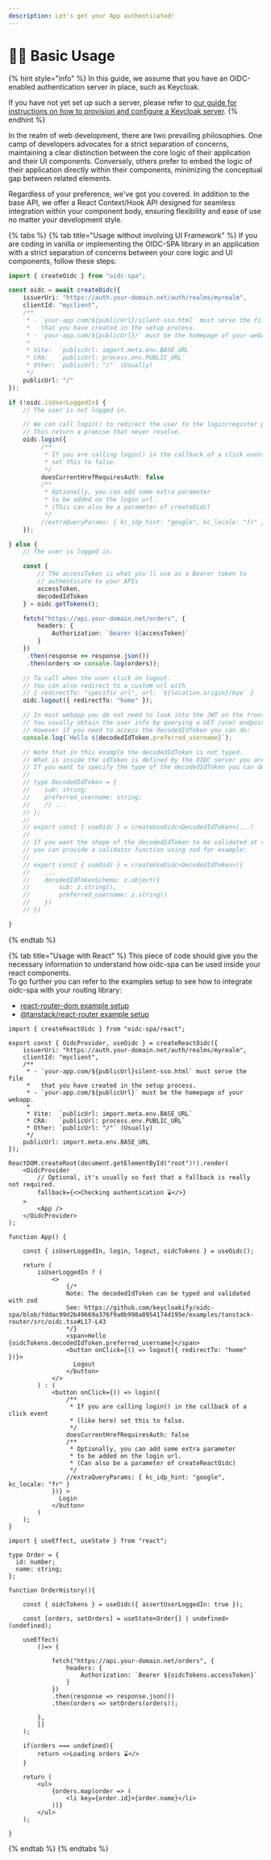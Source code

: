 ```yaml
---
description: Let's get your App authenticated!
---
```


# 👨‍🔧 Basic Usage

{% hint style="info" %}
In this guide, we assume that you have an OIDC-enabled authentication server in place, such as Keycloak.&#x20;

If you have not yet set up such a server, please refer to [our guide for instructions on how to provision and configure a Keycloak server](usage-with-keycloak.md).
{% endhint %}

In the realm of web development, there are two prevailing philosophies. One camp of developers advocates for a strict separation of concerns, maintaining a clear distinction between the core logic of their application and their UI components. Conversely, others prefer to embed the logic of their application directly within their components, minimizing the conceptual gap between related elements.

Regardless of your preference, we've got you covered. In addition to the base API, we offer a React Context/Hook API designed for seamless integration within your component body, ensuring flexibility and ease of use no matter your development style.

{% tabs %}
{% tab title="Usage without involving UI Framework" %}
If you are coding in vanilla or implementing the OIDC-SPA library in an application with a strict separation of concerns between your core logic and UI components, follow these steps:

```typescript
import { createOidc } from "oidc-spa";

const oidc = await createOidc({
    issuerUri: "https://auth.your-domain.net/auth/realms/myrealm",
    clientId: "myclient",
    /**
     * - `your-app.com/${publicUrl}/silent-sso.html` must serve the file `silent-sso.html`
     *   that you have created in the setup process.  
     * - `your-app.com/${publicUrl}/` must be the homepage of your webapp.
     * 
     * Vite:  `publicUrl: import.meta.env.BASE_URL`
     * CRA:   `publicUrl: process.env.PUBLIC_URL`
     * Other: `publicUrl: "/"` (Usually)
     */
    publicUrl: "/"
});

if (!oidc.isUserLoggedIn) {
    // The user is not logged in.

    // We can call login() to redirect the user to the login/register page.
    // This return a promise that never resolve. 
    oidc.login({
         /** 
          * If you are calling login() in the callback of a click event
          * set this to false.  
          */
         doesCurrentHrefRequiresAuth: false
         /** 
          * Optionally, you can add some extra parameter 
          * to be added on the login url.  
          * (This can also be a parameter of createOidc)
          */
         //extraQueryParams: { kc_idp_hint: "google", kc_locale: "fr" }
    });

} else {
    // The user is logged in.

    const {
        // The accessToken is what you'll use as a Bearer token to 
        // authenticate to your APIs
        accessToken,
        decodedIdToken
    } = oidc.getTokens();

    fetch("https://api.your-domain.net/orders", {
        headers: {
            Authorization: `Bearer ${accessToken}`
        }
    })
     .then(response => response.json())
     .then(orders => console.log(orders));

    // To call when the user click on logout.
    // You can also redirect to a custom url with 
    // { redirectTo: "specific url", url: `${location.origin}/bye` }
    oidc.logout({ redirectTo: "home" });

    // In most webapp you do not need to look into the JWT on the frontend side.  
    // You usually obtain the user info by querying a GET /user endpoint.
    // However if you need to access the decodedIdToken you can do:
    console.log(`Hello ${decodedIdToken.preferred_username}`);

    // Note that in this example the decodedIdToken is not typed.  
    // What is inside the idToken is defined by the OIDC server you are using.  
    // If you want to specify the type of the decodedIdToken you can do:
    //
    // type DecodedIdToken = {
    //    sub: string;
    //    preferred_username: string;
    //    // ...
    // };
    //
    // export const { useOidc } = createUseOidc<DecodedIdToken>(...)
    //
    // If you want the shape of the decodedIdToken to be validated at runtime
    // you can provide a validator function using zod for example:
    //
    // export const { useOidc } = createUseOidc<DecodedIdToken>({
    //    ...
    //    decodedIdTokenSchema: z.object({
    //        sub: z.string(),
    //        preferred_username: z.string()
    //    })
    // })

}
```
{% endtab %}

{% tab title="Usage with React" %}
This piece of code should give you the necessary information to understand how oidc-spa can be used inside your react components.  \
To go further you can refer to the examples setup to see how to integrate oidc-spa with your routing library: &#x20;

* [react-router-dom example setup](../example-setups/react-router.md)
* [@tanstack/react-router example setup](../example-setups/tanstack-router.md)

```tsx
import { createReactOidc } from "oidc-spa/react";

export const { OidcProvider, useOidc } = createReactOidc({
    issuerUri: "https://auth.your-domain.net/auth/realms/myrealm",
    clientId: "myclient",
    /**
     * - `your-app.com/${publicUrl}silent-sso.html` must serve the file 
     *   that you have created in the setup process.  
     * - `your-app.com/${publicUrl}` must be the homepage of your webapp.
     * 
     * Vite:  `publicUrl: import.meta.env.BASE_URL`
     * CRA:   `publicUrl: process.env.PUBLIC_URL`
     * Other: `publicUrl: "/"` (Usually)
     */
    publicUrl: import.meta.env.BASE_URL
});

ReactDOM.createRoot(document.getElementById("root")!).render(
    <OidcProvider
        // Optional, it's usually so fast that a fallback is really not required.
        fallback={<>Checking authentication ⌛️</>}
    >
        <App />
    </OidcProvider>
);

function App() {

    const { isUserLoggedIn, login, logout, oidcTokens } = useOidc();

    return (
        isUserLoggedIn ? (
            <>
                {/* 
                Note: The decodedIdToken can be typed and validated with zod
                See: https://github.com/keycloakify/oidc-spa/blob/fddac99d2b49669a376f9a0b998a8954174d195e/examples/tanstack-router/src/oidc.tsx#L17-L43
                */}
                <span>Hello {oidcTokens.decodedIdToken.preferred_username}</span>
                <button onClick={() => logout({ redirectTo: "home" })}>
                  Logout
                </button>
            </>
        ) : (
            <button onClick={() => login({ 
                /** 
                 * If you are calling login() in the callback of a click event
                 * (like here) set this to false.  
                 */
                doesCurrentHrefRequiresAuth: false
                /** 
                 * Optionally, you can add some extra parameter 
                 * to be added on the login url.
                 * (Can also be a parameter of createReactOidc)
                 */
                //extraQueryParams: { kc_idp_hint: "google", kc_locale: "fr" }
            })} >
              Login
            </button>
        )
    );
}

import { useEffect, useState } from "react";

type Order = {
  id: number;
  name: string;
};

function OrderHistory(){

    const { oidcTokens } = useOidc({ assertUserLoggedIn: true });

    const [orders, setOrders] = useState<Order[] | undefined>(undefined);

    useEffect(
        ()=> {

            fetch("https://api.your-domain.net/orders", {
                headers: {
                    Authorization: `Bearer ${oidcTokens.accessToken}`
                }
            })
            .then(response => response.json())
            .then(orders => setOrders(orders));

        },
        []
    );

    if(orders === undefined){
        return <>Loading orders ⌛️</>
    }

    return (
        <ul>
            {orders.map(order => (
                <li key={order.id}>{order.name}</li>
            ))}
        </ul>
    );

}
```
{% endtab %}
{% endtabs %}

###

###
